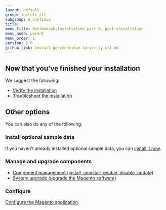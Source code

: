 ```yaml
---
layout: default
group: install_cli
subgroup: W_continue
title: 
menu_title: Next&mdash;Installation part 3, post-installation
menu_node: parent
menu_order: 1
version: 2.0
github_link: install-gde/continue-to-verify_cli.md
---
```



## Now that you've finished your installation
We suggest the following:

*	<a href="{{ site.gdeurl }}install-gde/install/verify.html">Verify the installation</a>
*	<a href="{{ site.gdeurl }}install-gde/trouble/tshoot.html">Troubleshoot the installation</a>

## Other options
You can also do any of the following:

### Install optional sample data
If you haven't already installed optional sample data, you can <a href="{{ site.gdeurl }}install-gde/install/sample-data.html">install it now</a>.

### Manage and upgrade components
*	<a href="{{ site.gdeurl }}comp-mgr/compman-start.html">Component management (install, uninstall, enable, disable, update)</a>
*	<a href="{{ site.gdeurl }}comp-mgr/upgrader/upgrade-start.html">System upgrade (upgrade the Magento software)</a>

### Configure
<a href="{{ site.gdeurl }}install-gde/install/post-install-config.html">Configure the Magento application</a>.
